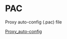 PAC
===

Proxy auto-config (.pac) file


[Proxy_auto-config](http://en.wikipedia.org/wiki/Proxy_auto-config)

